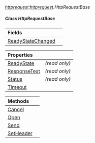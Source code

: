 _[httprequest](../../modules/httprequest/httprequest-module.md):[httprequest](../../modules/httprequest/httprequest-module.md).HttpRequestBase_
##### Class HttpRequestBase

| Fields | |
|:---|:---|
| [ReadyStateChanged](httprequest-httprequestbase-readystatechanged.md) |  |

| Properties | |
|:---|:---|
| [ReadyState](httprequest-httprequestbase-readystate.md) |  _(read only)_ |
| [ResponseText](httprequest-httprequestbase-responsetext.md) |  _(read only)_ |
| [Status](httprequest-httprequestbase-status.md) |  _(read only)_ |
| [Timeout](httprequest-httprequestbase-timeout.md) |  |

| Methods | |
|:---|:---|
| [Cancel](httprequest-httprequestbase-cancel.md) |  |
| [Open](httprequest-httprequestbase-open.md) |  |
| [Send](httprequest-httprequestbase-send.md) |  |
| [SetHeader](httprequest-httprequestbase-setheader.md) |  |
